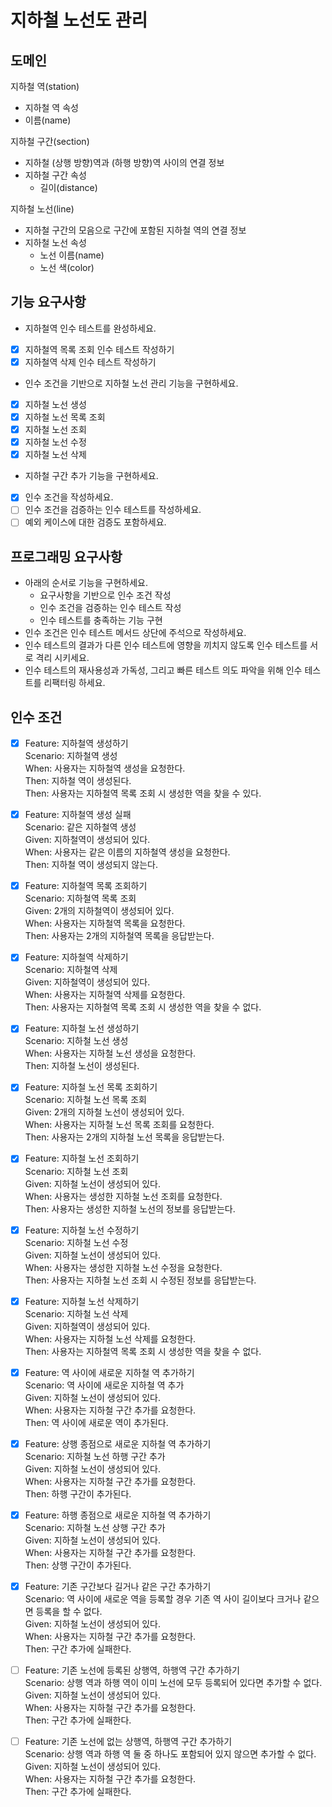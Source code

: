 # 지하철 노선도 관리
## 도메인
지하철 역(station)
- 지하철 역 속성
- 이름(name)  

지하철 구간(section)
- 지하철 (상행 방향)역과 (하행 방향)역 사이의 연결 정보
- 지하철 구간 속성
    - 길이(distance)  
    
지하철 노선(line)
- 지하철 구간의 모음으로 구간에 포함된 지하철 역의 연결 정보
- 지하철 노선 속성
    - 노선 이름(name)
    - 노선 색(color)
    
## 기능 요구사항
- 지하철역 인수 테스트를 완성하세요.
- [x] 지하철역 목록 조회 인수 테스트 작성하기
- [x] 지하철역 삭제 인수 테스트 작성하기
- 인수 조건을 기반으로 지하철 노선 관리 기능을 구현하세요.
- [x] 지하철 노선 생성
- [x] 지하철 노선 목록 조회
- [x] 지하철 노선 조회
- [x] 지하철 노선 수정
- [x] 지하철 노선 삭제
- 지하철 구간 추가 기능을 구현하세요.
- [x] 인수 조건을 작성하세요.
- [ ] 인수 조건을 검증하는 인수 테스트를 작성하세요.
- [ ] 예외 케이스에 대한 검증도 포함하세요.

## 프로그래밍 요구사항
- 아래의 순서로 기능을 구현하세요.
    - 요구사항을 기반으로 인수 조건 작성
    - 인수 조건을 검증하는 인수 테스트 작성
    - 인수 테스트를 충족하는 기능 구현
- 인수 조건은 인수 테스트 메서드 상단에 주석으로 작성하세요.
- 인수 테스트의 결과가 다른 인수 테스트에 영향을 끼치지 않도록 인수 테스트를 서로 격리 시키세요.
- 인수 테스트의 재사용성과 가독성, 그리고 빠른 테스트 의도 파악을 위해 인수 테스트를 리팩터링 하세요.

## 인수 조건
- [x] Feature: 지하철역 생성하기  
    Scenario: 지하철역 생성    
    When: 사용자는 지하철역 생성을 요청한다.   
    Then: 지하철 역이 생성된다.  
    Then: 사용자는 지하철역 목록 조회 시 생성한 역을 찾을 수 있다.

- [x] Feature: 지하철역 생성 실패  
    Scenario: 같은 지하철역 생성  
    Given: 지하철역이 생성되어 있다.  
    When: 사용자는 같은 이름의 지하철역 생성을 요청한다.      
    Then: 지하철 역이 생성되지 않는다.  
    
- [x] Feature: 지하철역 목록 조회하기  
    Scenario: 지하철역 목록 조회  
    Given: 2개의 지하철역이 생성되어 있다.  
    When: 사용자는 지하철역 목록을 요청한다.  
    Then: 사용자는 2개의 지하철역 목록을 응답받는다.
    
- [x] Feature: 지하철역 삭제하기  
    Scenario: 지하철역 삭제  
    Given: 지하철역이 생성되어 있다.  
    When: 사용자는 지하철역 삭제를 요청한다.  
    Then: 사용자는 지하철역 목록 조회 시 생성한 역을 찾을 수 없다.
    
- [x] Feature: 지하철 노선 생성하기  
    Scenario: 지하철 노선 생성    
    When: 사용자는 지하철 노선 생성을 요청한다.  
    Then: 지하철 노선이 생성된다.  

- [X] Feature: 지하철 노선 목록 조회하기  
    Scenario: 지하철 노선 목록 조회  
    Given: 2개의 지하철 노선이 생성되어 있다.  
    When: 사용자는 지하철 노선 목록 조회를 요청한다.  
    Then: 사용자는 2개의 지하철 노선 목록을 응답받는다.  

- [x] Feature: 지하철 노선 조회하기  
    Scenario: 지하철 노선 조회  
    Given: 지하철 노선이 생성되어 있다.  
    When: 사용자는 생성한 지하철 노선 조회를 요청한다.  
    Then: 사용자는 생성한 지하철 노선의 정보를 응답받는다.  
    
- [x] Feature: 지하철 노선 수정하기  
    Scenario: 지하철 노선 수정   
    Given: 지하철 노선이 생성되어 있다.  
    When: 사용자는 생성한 지하철 노선 수정을 요청한다.  
    Then: 사용자는 지하철 노선 조회 시 수정된 정보를 응답받는다.
    
- [x] Feature: 지하철 노선 삭제하기  
    Scenario: 지하철 노선 삭제  
    Given: 지하철역이 생성되어 있다.  
    When: 사용자는 지하철 노선 삭제를 요청한다.  
    Then: 사용자는 지하철역 목록 조회 시 생성한 역을 찾을 수 없다.  

- [x] Feature: 역 사이에 새로운 지하철 역 추가하기  
    Scenario: 역 사이에 새로운 지하철 역 추가    
    Given: 지하철 노선이 생성되어 있다.  
    When: 사용자는 지하철 구간 추가를 요청한다.  
    Then: 역 사이에 새로운 역이 추가된다.
	
- [x] Feature: 상행 종점으로 새로운 지하철 역 추가하기  
    Scenario: 지하철 노선 하행 구간 추가  
    Given: 지하철 노선이 생성되어 있다.  
    When: 사용자는 지하철 구간 추가를 요청한다.  
    Then: 하행 구간이 추가된다.
	
- [x] Feature: 하행 종점으로 새로운 지하철 역 추가하기   
    Scenario: 지하철 노선 상행 구간 추가  
    Given: 지하철 노선이 생성되어 있다.  
    When: 사용자는 지하철 구간 추가를 요청한다.  
    Then: 상행 구간이 추가된다.
	
- [x] Feature: 기존 구간보다 길거나 같은 구간 추가하기  
    Scenario: 역 사이에 새로운 역을 등록할 경우 기존 역 사이 길이보다 크거나 같으면 등록을 할 수 없다.    
    Given: 지하철 노선이 생성되어 있다.  
    When: 사용자는 지하철 구간 추가를 요청한다.  
    Then: 구간 추가에 실패한다.  
	
- [ ] Feature: 기존 노선에 등록된 상행역, 하행역 구간 추가하기  
    Scenario: 상행 역과 하행 역이 이미 노선에 모두 등록되어 있다면 추가할 수 없다.  
    Given: 지하철 노선이 생성되어 있다.  
    When: 사용자는 지하철 구간 추가를 요청한다.  
    Then: 구간 추가에 실패한다.  
	
- [ ] Feature: 기존 노선에 없는 상행역, 하행역 구간 추가하기  
    Scenario: 상행 역과 하행 역 둘 중 하나도 포함되어 있지 않으면 추가할 수 없다.  
    Given: 지하철 노선이 생성되어 있다.  
    When: 사용자는 지하철 구간 추가를 요청한다.  
    Then: 구간 추가에 실패한다.  